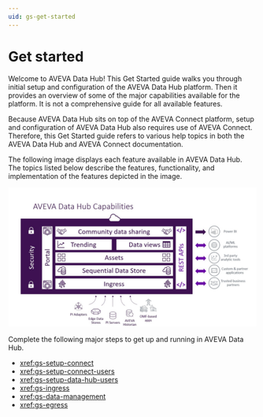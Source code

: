 ```yaml
---
uid: gs-get-started
---
```


# Get started

Welcome to AVEVA Data Hub! This Get Started guide walks you through initial setup and configuration of the AVEVA Data Hub platform. Then it provides an overview of some of the major capabilities available for the platform. It is not a comprehensive guide for all available features.

Because AVEVA Data Hub sits on top of the AVEVA Connect platform, setup and configuration of AVEVA Data Hub also requires use of AVEVA Connect. Therefore, this Get Started guide refers to various help topics in both the AVEVA Data Hub and AVEVA Connect documentation.

The following image displays each feature available in AVEVA Data Hub. The topics listed below describe the features, functionality, and implementation of the features depicted in the image.

![AVEVA Data Hub capabilities: the features available in AVEVA Data Hub](../../_images/aveva-data-hub-capabilities.jpg)

Complete the following major steps to get up and running in AVEVA Data Hub.

- <xref:gs-setup-connect>
- <xref:gs-setup-connect-users>
- <xref:gs-setup-data-hub-users>
- <xref:gs-ingress>
- <xref:gs-data-management>
- <xref:gs-egress>

<!-- **Tip:** Use the [Workflow map](https://aveva-dev.zoominsoftware.io/category/adh-get-started) for a visual walkthrough of getting started. -->
